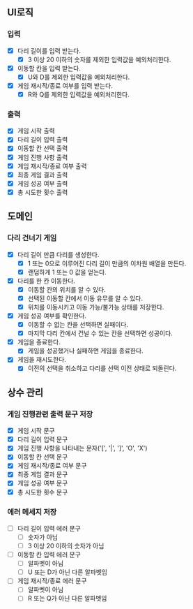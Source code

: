 ## UI로직
### 입력
 - [x] 다리 길이를 입력 받는다.
   - [x] 3 이상 20 이하의 숫자를 제외한 입력값을 예외처리한다.
 - [x] 이동할 칸을 입력 받는다. 
   - [x] U와 D를 제외한 입력값을 예외처리한다.
 - [x] 게임 재시작/종료 여부를 입력 받는다.
   - [x] R와 Q를 제외한 입력값을 예외처리한다.
### 출력
- [x] 게임 시작 출력
- [x] 다리 길이 입력 출력
- [x] 이동할 칸 선택 출력
- [x] 게임 진행 사항 출력
- [x] 게임 재시작/종료 여부 출력
- [x] 최종 게임 결과 출력
- [x] 게임 성공 여부 출력
- [x] 총 시도한 횟수 출력

## 도메인
### 다리 건너기 게임
- [x] 다리 길이 만큼 다리를 생성한다.
  - [x] 1 또는 0으로 이루어진 다리 길이 만큼의 이차원 배열을 만든다.
  - [x] 랜덤하게 1 또는 0 값을 얻는다.
- [x] 다리를 한 칸 이동한다.
  - [x] 이동할 칸의 위치를 알 수 있다.
  - [x] 선택된 이동할 칸에서 이동 유무를 알 수 있다.
  - [x] 위치를 이동시키고 이동 가능/불가능 상태를 저장한다.
- [x] 게임 성공 여부를 확인한다.
  - [x] 이동할 수 없는 칸을 선택하면 실패이다.
  - [x] 마지막 다리 칸에서 건널 수 있는 칸을 선택하면 성공이다.
- [x] 게임을 종료한다.
  - [x] 게임을 성공했거나 실패하면 게임을 종료한다.
- [x] 게임을 재시도한다.
  - [x] 이전의 선택을 취소하고 다리를 선택 이전 상태로 되돌린다.

## 상수 관리
### 게임 진행관련 출력 문구 저장
- [x] 게임 시작 문구
- [x] 다리 길이 입력 문구
- [x] 게임 진행 사항을 나타내는 문자('[', '|', ']', 'O', 'X')
- [x] 이동할 칸 선택 문구
- [x] 게임 재시작/종료 여부 문구
- [x] 최종 게임 결과 문구
- [x] 게임 성공 여부 문구
- [x] 총 시도한 횟수 문구
### 에러 메세지 저장
- [ ] 다리 길이 입력 에러 문구
  - [ ] 숫자가 아님
  - [ ] 3 이상 20 이하의 숫자가 아님
- [ ] 이동할 칸 입력 에러 문구
  - [ ] 알파벳이 아님
  - [ ] U 또는 D가 아닌 다른 알파벳임
- [ ] 게임 재시작/종료 에러 문구
  - [ ] 알파벳이 아님
  - [ ] R 또는 Q가 아닌 다른 알파벳임